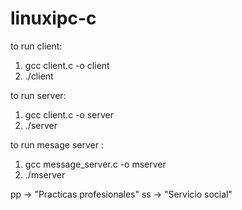 # linuxipc-c

to run client: 
1) gcc client.c -o client 
2) ./client


to run server:
1) gcc client.c -o server
2) ./server


to run mesage server :
1) gcc message_server.c -o mserver
2) ./mserver


pp -> "Practicas profesionales"
ss -> "Servicio social"